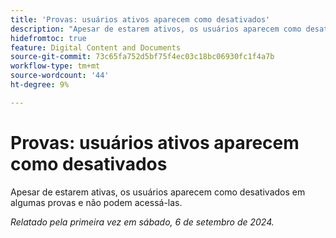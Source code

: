 ```yaml
---
title: 'Provas: usuários ativos aparecem como desativados'
description: "Apesar de estarem ativos, os usuários aparecem como desativados em algumas provas e não podem acessá-los."
hidefromtoc: true
feature: Digital Content and Documents
source-git-commit: 73c65fa752d5bf75f4ec03c18bc06930fc1f4a7b
workflow-type: tm+mt
source-wordcount: '44'
ht-degree: 9%

---
```


# Provas: usuários ativos aparecem como desativados

Apesar de estarem ativas, os usuários aparecem como desativados em algumas provas e não podem acessá-las.

_Relatado pela primeira vez em sábado, 6 de setembro de 2024._
